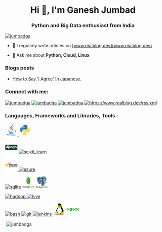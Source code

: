 <h1 align="center">Hi 👋, I'm Ganesh Jumbad</h1>
<h3 align="center">Python and Big Data enthusiast from India</h3>

<p align="left"> <a href="https://twitter.com/jumbadga" target="blank"><img src="https://img.shields.io/twitter/follow/jumbadga?logo=twitter&style=for-the-badge" alt="jumbadga" /></a> </p>

- 📝 I regularly write articles on [www.realblog.dev](www.realblog.dev)

- 💬 Ask me about **Python, Cloud, Linux**

### Blogs posts
<!-- BLOG-POST-LIST:START -->
- [How to Say 'I Agree' In Japanese.](https://www.realblog.dev/how-to-say-i-agree-in-japanese)
<!-- BLOG-POST-LIST:END -->

<h3 align="left">Connect with me:</h3>
<p align="left">
<a href="https://twitter.com/jumbadga" target="blank"><img align="center" src="https://raw.githubusercontent.com/rahuldkjain/github-profile-readme-generator/master/src/images/icons/Social/twitter.svg" alt="jumbadga" height="30" width="40" /></a>
<a href="https://linkedin.com/in/jumbadga" target="blank"><img align="center" src="https://raw.githubusercontent.com/rahuldkjain/github-profile-readme-generator/master/src/images/icons/Social/linked-in-alt.svg" alt="jumbadga" height="30" width="40" /></a>
<a href="https://www.hackerrank.com/jumbadga" target="blank"><img align="center" src="https://raw.githubusercontent.com/rahuldkjain/github-profile-readme-generator/master/src/images/icons/Social/hackerrank.svg" alt="jumbadga" height="30" width="40" /></a>
<a href="/https://www.realblog.dev/rss.xml" target="blank"><img align="center" src="https://raw.githubusercontent.com/rahuldkjain/github-profile-readme-generator/master/src/images/icons/Social/rss.svg" alt="https://www.realblog.dev/rss.xml" height="30" width="40" /></a>
</p>

<span>
<h3 align="left">Languages, Frameworks and Libraries, Tools :</h3>
<p><a href="https://www.java.com" target="_blank"> <img src="https://raw.githubusercontent.com/devicons/devicon/master/icons/java/java-original.svg" alt="java" width="40" height="40"/> </a> <a href="https://www.python.org" target="_blank"> <img src="https://raw.githubusercontent.com/devicons/devicon/master/icons/python/python-original.svg" alt="python" width="40" height="40"/> </a></p>
</span>
<span>
<p><a href="https://www.djangoproject.com/" target="_blank"> <img src="https://raw.githubusercontent.com/devicons/devicon/master/icons/django/django-original.svg" alt="django" width="40" height="40"/> </a> <a href="https://scikit-learn.org/" target="_blank"> <img src="https://upload.wikimedia.org/wikipedia/commons/0/05/Scikit_learn_logo_small.svg" alt="scikit_learn" width="40" height="40"/> </a>  </p>
</span>
<span>
<p><a href="https://aws.amazon.com" target="_blank"> <img src="https://raw.githubusercontent.com/devicons/devicon/master/icons/amazonwebservices/amazonwebservices-original-wordmark.svg" alt="aws" width="40" height="40"/> </a> <a href="https://azure.microsoft.com/en-in/" target="_blank"> <img src="https://www.vectorlogo.zone/logos/microsoft_azure/microsoft_azure-icon.svg" alt="azure" width="40" height="40"/> </a></p>
</span>
<span>
<p> <a href="https://www.sqlite.org/" target="_blank"> <img src="https://www.vectorlogo.zone/logos/sqlite/sqlite-icon.svg" alt="sqlite" width="40" height="40"/> </a> <a href="https://www.mongodb.com/" target="_blank"> <img src="https://raw.githubusercontent.com/devicons/devicon/master/icons/mongodb/mongodb-original-wordmark.svg" alt="mongodb" width="40" height="40"/> </a> <a href="https://www.postgresql.org" target="_blank"> <img src="https://raw.githubusercontent.com/devicons/devicon/master/icons/postgresql/postgresql-original-wordmark.svg" alt="postgresql" width="40" height="40"/> </a> </p>
</span>
<span>
<p><a href="https://hadoop.apache.org/" target="_blank"> <img src="https://www.vectorlogo.zone/logos/apache_hadoop/apache_hadoop-icon.svg" alt="hadoop" width="40" height="40"/> </a> <a href="https://hive.apache.org/" target="_blank"> <img src="https://www.vectorlogo.zone/logos/apache_hive/apache_hive-icon.svg" alt="hive" width="40" height="40"/> </a> </p>
</span>
<span>
<p align="left">  <a href="https://www.gnu.org/software/bash/" target="_blank"> <img src="https://www.vectorlogo.zone/logos/gnu_bash/gnu_bash-icon.svg" alt="bash" width="40" height="40"/> </a> <a href="https://git-scm.com/" target="_blank"> <img src="https://www.vectorlogo.zone/logos/git-scm/git-scm-icon.svg" alt="git" width="40" height="40"/> </a>  <a href="https://www.jenkins.io" target="_blank"> <img src="https://www.vectorlogo.zone/logos/jenkins/jenkins-icon.svg" alt="jenkins" width="40" height="40"/> </a> <a href="https://www.linux.org/" target="_blank"> <img src="https://raw.githubusercontent.com/devicons/devicon/master/icons/linux/linux-original.svg" alt="linux" width="40" height="40"/> </a>  <a href="https://www.nginx.com" target="_blank"> <img src="https://raw.githubusercontent.com/devicons/devicon/master/icons/nginx/nginx-original.svg" alt="nginx" width="40" height="40"/> </a>   </p>
</span>

<!---
<p><img align="left" src="https://github-readme-stats.vercel.app/api/top-langs?username=jumbadga&show_icons=true&locale=en&layout=compact" alt="jumbadga" /></p>
--->
<p>&nbsp;<img align="center" src="https://github-readme-stats.vercel.app/api?username=jumbadga&show_icons=true&locale=en" alt="jumbadga" /></p>

